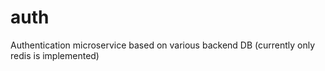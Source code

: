 # auth
Authentication microservice based on various backend DB (currently only redis is implemented)
